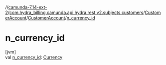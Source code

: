 //[camunda-7.14-ext-2](../../../../index.md)/[com.hydra_billing.camunda.api.hydra.rest.v2.subjects.customers](../../index.md)/[CustomerAccount](../index.md)/[CustomerAccount](index.md)/[n_currency_id](n_currency_id.md)

# n_currency_id

[jvm]\
val [n_currency_id](n_currency_id.md): [Currency](../../../com.hydra_billing.camunda.api.hydra.common_types/-currency/index.md)
